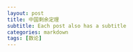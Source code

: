```yaml
---
layout: post
title: 中国剩余定理
subtitle: Each post also has a subtitle
categories: markdown
tags: [数论]
---
```


<head>
        <link rel="stylesheet" href="https://cdn.jsdelivr.net/npm/katex@0.10.2/dist/katex.min.css" integrity="sha384-yFRtMMDnQtDRO8rLpMIKrtPCD5jdktao2TV19YiZYWMDkUR5GQZR/NOVTdquEx1j" crossorigin="anonymous">
<link href="https://cdn.jsdelivr.net/npm/katex-copytex@latest/dist/katex-copytex.min.css" rel="stylesheet" type="text/css">
        <link rel="stylesheet" href="https://cdn.jsdelivr.net/gh/Microsoft/vscode/extensions/markdown-language-features/media/markdown.css">
<link rel="stylesheet" href="https://cdn.jsdelivr.net/gh/Microsoft/vscode/extensions/markdown-language-features/media/highlight.css">
<style>
            body {
                font-family: -apple-system, BlinkMacSystemFont, 'Segoe WPC', 'Segoe UI', system-ui, 'Ubuntu', 'Droid Sans', sans-serif;
                font-size: 14px;
                line-height: 1.6;
            }
        <style>
.task-list-item { list-style-type: none; } .task-list-item-checkbox { margin-left: -20px; vertical-align: middle; }
</head>

<body class="vscode-body vscode-light">
<h1 id="导引问题">导引问题</h1>
<p>求出一个x满足多个模线性方程<br>
例如：<br></p>
<p class="katex-block"><span class="katex-display"><span class="katex"><span class="katex-mathml"><math xmlns="http://www.w3.org/1998/Math/MathML" display="block"><semantics><mrow><mi>x</mi><mo>≡</mo><mn>2</mn><mo stretchy="false">(</mo><mi>m</mi><mi>o</mi><mi>d</mi><mspace width="1em"/><mn>3</mn><mo stretchy="false">)</mo><mspace linebreak="newline"></mspace><mi>x</mi><mo>≡</mo><mn>3</mn><mo stretchy="false">(</mo><mi>m</mi><mi>o</mi><mi>d</mi><mspace width="1em"/><mn>5</mn><mo stretchy="false">)</mo></mrow><annotation encoding="application/x-tex">x\equiv2(mod\quad3)\\x\equiv3(mod\quad5)
</annotation></semantics></math></span><span class="katex-html" aria-hidden="true"><span class="base"><span class="strut" style="height:0.46375em;vertical-align:0em;"></span><span class="mord mathnormal">x</span><span class="mspace" style="margin-right:0.2777777777777778em;"></span><span class="mrel">≡</span><span class="mspace" style="margin-right:0.2777777777777778em;"></span></span><span class="base"><span class="strut" style="height:1em;vertical-align:-0.25em;"></span><span class="mord">2</span><span class="mopen">(</span><span class="mord mathnormal">m</span><span class="mord mathnormal">o</span><span class="mord mathnormal">d</span><span class="mspace" style="margin-right:1em;"></span><span class="mord">3</span><span class="mclose">)</span></span><span class="mspace newline"></span><span class="base"><span class="strut" style="height:0.46375em;vertical-align:0em;"></span><span class="mord mathnormal">x</span><span class="mspace" style="margin-right:0.2777777777777778em;"></span><span class="mrel">≡</span><span class="mspace" style="margin-right:0.2777777777777778em;"></span></span><span class="base"><span class="strut" style="height:1em;vertical-align:-0.25em;"></span><span class="mord">3</span><span class="mopen">(</span><span class="mord mathnormal">m</span><span class="mord mathnormal">o</span><span class="mord mathnormal">d</span><span class="mspace" style="margin-right:1em;"></span><span class="mord">5</span><span class="mclose">)</span></span></span></span></span></p>
<h1 id="经典问题--物不知数">经典问题 ———— 物不知数</h1>
<p>“今有物，不知其数，三三数之余二，五五数之余三，七七数之余二，问物几何？”<br>
————《孙子算经》
等价于求下面这个模线性方程组的正整数解</p>
<p class="katex-block"><span class="katex-display"><span class="katex"><span class="katex-mathml"><math xmlns="http://www.w3.org/1998/Math/MathML" display="block"><semantics><mrow><mi>x</mi><mo>≡</mo><mn>2</mn><mo stretchy="false">(</mo><mi>m</mi><mi>o</mi><mi>d</mi><mspace width="1em"/><mn>3</mn><mo stretchy="false">)</mo><mspace linebreak="newline"></mspace><mi>x</mi><mo>≡</mo><mn>3</mn><mo stretchy="false">(</mo><mi>m</mi><mi>o</mi><mi>d</mi><mspace width="1em"/><mn>5</mn><mo stretchy="false">)</mo><mspace linebreak="newline"></mspace><mi>x</mi><mo>≡</mo><mn>2</mn><mo stretchy="false">(</mo><mi>m</mi><mi>o</mi><mi>d</mi><mspace width="1em"/><mn>7</mn><mo stretchy="false">)</mo></mrow><annotation encoding="application/x-tex">x\equiv2(mod\quad3)\\x\equiv3(mod\quad5)\\x\equiv2(mod\quad7)
</annotation></semantics></math></span><span class="katex-html" aria-hidden="true"><span class="base"><span class="strut" style="height:0.46375em;vertical-align:0em;"></span><span class="mord mathnormal">x</span><span class="mspace" style="margin-right:0.2777777777777778em;"></span><span class="mrel">≡</span><span class="mspace" style="margin-right:0.2777777777777778em;"></span></span><span class="base"><span class="strut" style="height:1em;vertical-align:-0.25em;"></span><span class="mord">2</span><span class="mopen">(</span><span class="mord mathnormal">m</span><span class="mord mathnormal">o</span><span class="mord mathnormal">d</span><span class="mspace" style="margin-right:1em;"></span><span class="mord">3</span><span class="mclose">)</span></span><span class="mspace newline"></span><span class="base"><span class="strut" style="height:0.46375em;vertical-align:0em;"></span><span class="mord mathnormal">x</span><span class="mspace" style="margin-right:0.2777777777777778em;"></span><span class="mrel">≡</span><span class="mspace" style="margin-right:0.2777777777777778em;"></span></span><span class="base"><span class="strut" style="height:1em;vertical-align:-0.25em;"></span><span class="mord">3</span><span class="mopen">(</span><span class="mord mathnormal">m</span><span class="mord mathnormal">o</span><span class="mord mathnormal">d</span><span class="mspace" style="margin-right:1em;"></span><span class="mord">5</span><span class="mclose">)</span></span><span class="mspace newline"></span><span class="base"><span class="strut" style="height:0.46375em;vertical-align:0em;"></span><span class="mord mathnormal">x</span><span class="mspace" style="margin-right:0.2777777777777778em;"></span><span class="mrel">≡</span><span class="mspace" style="margin-right:0.2777777777777778em;"></span></span><span class="base"><span class="strut" style="height:1em;vertical-align:-0.25em;"></span><span class="mord">2</span><span class="mopen">(</span><span class="mord mathnormal">m</span><span class="mord mathnormal">o</span><span class="mord mathnormal">d</span><span class="mspace" style="margin-right:1em;"></span><span class="mord">7</span><span class="mclose">)</span></span></span></span></span></p>
<p>问题分析：<br>
1.<span style="color:red;">特殊的</span>线性同余方程组</span><br>（特殊点：<span style="color:red;">模数两两互质</span>）</span><br>
2.中国剩余定理（孙子定理）</p>
<h1 id="定义">定义</h1>
<p>若m~1~,m~2~,...,m~n~是两两互质的正整数，则对于任意的n个整数a~1~,a~2~,...,a~n~，同余方程组 <span class="katex"><span class="katex-mathml"><math xmlns="http://www.w3.org/1998/Math/MathML"><semantics><mrow><mi>x</mi><mo>≡</mo><msub><mi>a</mi><mi>i</mi></msub><mo stretchy="false">(</mo><mi>m</mi><mi>o</mi><mi>d</mi><mspace width="1em"/><msub><mi>m</mi><mi>i</mi></msub><mo stretchy="false">)</mo><mspace width="1em"/><mi>i</mi><mo>=</mo><mn>1</mn><mo separator="true">,</mo><mn>2</mn><mo separator="true">,</mo><mi mathvariant="normal">.</mi><mi mathvariant="normal">.</mi><mi mathvariant="normal">.</mi><mi>n</mi></mrow><annotation encoding="application/x-tex">x\equiv a_i(mod\quad m_i)\quad i=1,2,...n</annotation></semantics></math></span><span class="katex-html" aria-hidden="true"><span class="base"><span class="strut" style="height:0.46375em;vertical-align:0em;"></span><span class="mord mathnormal">x</span><span class="mspace" style="margin-right:0.2777777777777778em;"></span><span class="mrel">≡</span><span class="mspace" style="margin-right:0.2777777777777778em;"></span></span><span class="base"><span class="strut" style="height:1em;vertical-align:-0.25em;"></span><span class="mord"><span class="mord mathnormal">a</span><span class="msupsub"><span class="vlist-t vlist-t2"><span class="vlist-r"><span class="vlist" style="height:0.31166399999999994em;"><span style="top:-2.5500000000000003em;margin-left:0em;margin-right:0.05em;"><span class="pstrut" style="height:2.7em;"></span><span class="sizing reset-size6 size3 mtight"><span class="mord mathnormal mtight">i</span></span></span></span><span class="vlist-s">​</span></span><span class="vlist-r"><span class="vlist" style="height:0.15em;"><span></span></span></span></span></span></span><span class="mopen">(</span><span class="mord mathnormal">m</span><span class="mord mathnormal">o</span><span class="mord mathnormal">d</span><span class="mspace" style="margin-right:1em;"></span><span class="mord"><span class="mord mathnormal">m</span><span class="msupsub"><span class="vlist-t vlist-t2"><span class="vlist-r"><span class="vlist" style="height:0.31166399999999994em;"><span style="top:-2.5500000000000003em;margin-left:0em;margin-right:0.05em;"><span class="pstrut" style="height:2.7em;"></span><span class="sizing reset-size6 size3 mtight"><span class="mord mathnormal mtight">i</span></span></span></span><span class="vlist-s">​</span></span><span class="vlist-r"><span class="vlist" style="height:0.15em;"><span></span></span></span></span></span></span><span class="mclose">)</span><span class="mspace" style="margin-right:1em;"></span><span class="mord mathnormal">i</span><span class="mspace" style="margin-right:0.2777777777777778em;"></span><span class="mrel">=</span><span class="mspace" style="margin-right:0.2777777777777778em;"></span></span><span class="base"><span class="strut" style="height:0.8388800000000001em;vertical-align:-0.19444em;"></span><span class="mord">1</span><span class="mpunct">,</span><span class="mspace" style="margin-right:0.16666666666666666em;"></span><span class="mord">2</span><span class="mpunct">,</span><span class="mspace" style="margin-right:0.16666666666666666em;"></span><span class="mord">...</span><span class="mord mathnormal">n</span></span></span></span> 有正整数解，并且在模M下解唯一<br>
<span style="color:red;">构造</span>方程组的解为： <span class="katex"><span class="katex-mathml"><math xmlns="http://www.w3.org/1998/Math/MathML"><semantics><mrow><mi>x</mi><mo>=</mo><msub><mi>a</mi><mn>1</mn></msub><msub><mi>M</mi><mn>1</mn></msub><msub><mi>x</mi><mn>1</mn></msub><mo>+</mo><msub><mi>a</mi><mn>2</mn></msub><msub><mi>M</mi><mn>2</mn></msub><msub><mi>x</mi><mn>2</mn></msub><mo>+</mo><mi mathvariant="normal">.</mi><mi mathvariant="normal">.</mi><mi mathvariant="normal">.</mi><mo>+</mo><msub><mi>a</mi><mi>n</mi></msub><msub><mi>M</mi><mi>n</mi></msub><msub><mi>x</mi><mi>n</mi></msub></mrow><annotation encoding="application/x-tex">x=a_1M_1x_1+a_2M_2x_2+...+a_nM_nx_n</annotation></semantics></math></span><span class="katex-html" aria-hidden="true"><span class="base"><span class="strut" style="height:0.43056em;vertical-align:0em;"></span><span class="mord mathnormal">x</span><span class="mspace" style="margin-right:0.2777777777777778em;"></span><span class="mrel">=</span><span class="mspace" style="margin-right:0.2777777777777778em;"></span></span><span class="base"><span class="strut" style="height:0.83333em;vertical-align:-0.15em;"></span><span class="mord"><span class="mord mathnormal">a</span><span class="msupsub"><span class="vlist-t vlist-t2"><span class="vlist-r"><span class="vlist" style="height:0.30110799999999993em;"><span style="top:-2.5500000000000003em;margin-left:0em;margin-right:0.05em;"><span class="pstrut" style="height:2.7em;"></span><span class="sizing reset-size6 size3 mtight"><span class="mord mtight">1</span></span></span></span><span class="vlist-s">​</span></span><span class="vlist-r"><span class="vlist" style="height:0.15em;"><span></span></span></span></span></span></span><span class="mord"><span class="mord mathnormal" style="margin-right:0.10903em;">M</span><span class="msupsub"><span class="vlist-t vlist-t2"><span class="vlist-r"><span class="vlist" style="height:0.30110799999999993em;"><span style="top:-2.5500000000000003em;margin-left:-0.10903em;margin-right:0.05em;"><span class="pstrut" style="height:2.7em;"></span><span class="sizing reset-size6 size3 mtight"><span class="mord mtight">1</span></span></span></span><span class="vlist-s">​</span></span><span class="vlist-r"><span class="vlist" style="height:0.15em;"><span></span></span></span></span></span></span><span class="mord"><span class="mord mathnormal">x</span><span class="msupsub"><span class="vlist-t vlist-t2"><span class="vlist-r"><span class="vlist" style="height:0.30110799999999993em;"><span style="top:-2.5500000000000003em;margin-left:0em;margin-right:0.05em;"><span class="pstrut" style="height:2.7em;"></span><span class="sizing reset-size6 size3 mtight"><span class="mord mtight">1</span></span></span></span><span class="vlist-s">​</span></span><span class="vlist-r"><span class="vlist" style="height:0.15em;"><span></span></span></span></span></span></span><span class="mspace" style="margin-right:0.2222222222222222em;"></span><span class="mbin">+</span><span class="mspace" style="margin-right:0.2222222222222222em;"></span></span><span class="base"><span class="strut" style="height:0.83333em;vertical-align:-0.15em;"></span><span class="mord"><span class="mord mathnormal">a</span><span class="msupsub"><span class="vlist-t vlist-t2"><span class="vlist-r"><span class="vlist" style="height:0.30110799999999993em;"><span style="top:-2.5500000000000003em;margin-left:0em;margin-right:0.05em;"><span class="pstrut" style="height:2.7em;"></span><span class="sizing reset-size6 size3 mtight"><span class="mord mtight">2</span></span></span></span><span class="vlist-s">​</span></span><span class="vlist-r"><span class="vlist" style="height:0.15em;"><span></span></span></span></span></span></span><span class="mord"><span class="mord mathnormal" style="margin-right:0.10903em;">M</span><span class="msupsub"><span class="vlist-t vlist-t2"><span class="vlist-r"><span class="vlist" style="height:0.30110799999999993em;"><span style="top:-2.5500000000000003em;margin-left:-0.10903em;margin-right:0.05em;"><span class="pstrut" style="height:2.7em;"></span><span class="sizing reset-size6 size3 mtight"><span class="mord mtight">2</span></span></span></span><span class="vlist-s">​</span></span><span class="vlist-r"><span class="vlist" style="height:0.15em;"><span></span></span></span></span></span></span><span class="mord"><span class="mord mathnormal">x</span><span class="msupsub"><span class="vlist-t vlist-t2"><span class="vlist-r"><span class="vlist" style="height:0.30110799999999993em;"><span style="top:-2.5500000000000003em;margin-left:0em;margin-right:0.05em;"><span class="pstrut" style="height:2.7em;"></span><span class="sizing reset-size6 size3 mtight"><span class="mord mtight">2</span></span></span></span><span class="vlist-s">​</span></span><span class="vlist-r"><span class="vlist" style="height:0.15em;"><span></span></span></span></span></span></span><span class="mspace" style="margin-right:0.2222222222222222em;"></span><span class="mbin">+</span><span class="mspace" style="margin-right:0.2222222222222222em;"></span></span><span class="base"><span class="strut" style="height:0.66666em;vertical-align:-0.08333em;"></span><span class="mord">...</span><span class="mspace" style="margin-right:0.2222222222222222em;"></span><span class="mbin">+</span><span class="mspace" style="margin-right:0.2222222222222222em;"></span></span><span class="base"><span class="strut" style="height:0.83333em;vertical-align:-0.15em;"></span><span class="mord"><span class="mord mathnormal">a</span><span class="msupsub"><span class="vlist-t vlist-t2"><span class="vlist-r"><span class="vlist" style="height:0.151392em;"><span style="top:-2.5500000000000003em;margin-left:0em;margin-right:0.05em;"><span class="pstrut" style="height:2.7em;"></span><span class="sizing reset-size6 size3 mtight"><span class="mord mathnormal mtight">n</span></span></span></span><span class="vlist-s">​</span></span><span class="vlist-r"><span class="vlist" style="height:0.15em;"><span></span></span></span></span></span></span><span class="mord"><span class="mord mathnormal" style="margin-right:0.10903em;">M</span><span class="msupsub"><span class="vlist-t vlist-t2"><span class="vlist-r"><span class="vlist" style="height:0.151392em;"><span style="top:-2.5500000000000003em;margin-left:-0.10903em;margin-right:0.05em;"><span class="pstrut" style="height:2.7em;"></span><span class="sizing reset-size6 size3 mtight"><span class="mord mathnormal mtight">n</span></span></span></span><span class="vlist-s">​</span></span><span class="vlist-r"><span class="vlist" style="height:0.15em;"><span></span></span></span></span></span></span><span class="mord"><span class="mord mathnormal">x</span><span class="msupsub"><span class="vlist-t vlist-t2"><span class="vlist-r"><span class="vlist" style="height:0.151392em;"><span style="top:-2.5500000000000003em;margin-left:0em;margin-right:0.05em;"><span class="pstrut" style="height:2.7em;"></span><span class="sizing reset-size6 size3 mtight"><span class="mord mathnormal mtight">n</span></span></span></span><span class="vlist-s">​</span></span><span class="vlist-r"><span class="vlist" style="height:0.15em;"><span></span></span></span></span></span></span></span></span></span><br>
其中： <span class="katex"><span class="katex-mathml"><math xmlns="http://www.w3.org/1998/Math/MathML"><semantics><mrow><mi>M</mi><mo>=</mo><mo>∏</mo><msub><mi>m</mi><mi>i</mi></msub><mspace width="1em"/><mo separator="true">,</mo><mspace width="1em"/><msub><mi>M</mi><mi>i</mi></msub><mo>=</mo><mfrac><mi>M</mi><msub><mi>m</mi><mi>i</mi></msub></mfrac><mspace width="1em"/><mo separator="true">,</mo><mspace width="1em"/><msub><mi>x</mi><mi>i</mi></msub></mrow><annotation encoding="application/x-tex">M=\prod m_i\quad,\quad M_i=\frac M{m_i}\quad,\quad x_i</annotation></semantics></math></span><span class="katex-html" aria-hidden="true"><span class="base"><span class="strut" style="height:0.68333em;vertical-align:0em;"></span><span class="mord mathnormal" style="margin-right:0.10903em;">M</span><span class="mspace" style="margin-right:0.2777777777777778em;"></span><span class="mrel">=</span><span class="mspace" style="margin-right:0.2777777777777778em;"></span></span><span class="base"><span class="strut" style="height:1.00001em;vertical-align:-0.25001em;"></span><span class="mop op-symbol small-op" style="position:relative;top:-0.0000050000000000050004em;">∏</span><span class="mspace" style="margin-right:0.16666666666666666em;"></span><span class="mord"><span class="mord mathnormal">m</span><span class="msupsub"><span class="vlist-t vlist-t2"><span class="vlist-r"><span class="vlist" style="height:0.31166399999999994em;"><span style="top:-2.5500000000000003em;margin-left:0em;margin-right:0.05em;"><span class="pstrut" style="height:2.7em;"></span><span class="sizing reset-size6 size3 mtight"><span class="mord mathnormal mtight">i</span></span></span></span><span class="vlist-s">​</span></span><span class="vlist-r"><span class="vlist" style="height:0.15em;"><span></span></span></span></span></span></span><span class="mspace" style="margin-right:1em;"></span><span class="mpunct">,</span><span class="mspace" style="margin-right:1em;"></span><span class="mspace" style="margin-right:0.16666666666666666em;"></span><span class="mord"><span class="mord mathnormal" style="margin-right:0.10903em;">M</span><span class="msupsub"><span class="vlist-t vlist-t2"><span class="vlist-r"><span class="vlist" style="height:0.31166399999999994em;"><span style="top:-2.5500000000000003em;margin-left:-0.10903em;margin-right:0.05em;"><span class="pstrut" style="height:2.7em;"></span><span class="sizing reset-size6 size3 mtight"><span class="mord mathnormal mtight">i</span></span></span></span><span class="vlist-s">​</span></span><span class="vlist-r"><span class="vlist" style="height:0.15em;"><span></span></span></span></span></span></span><span class="mspace" style="margin-right:0.2777777777777778em;"></span><span class="mrel">=</span><span class="mspace" style="margin-right:0.2777777777777778em;"></span></span><span class="base"><span class="strut" style="height:1.317431em;vertical-align:-0.44509999999999994em;"></span><span class="mord"><span class="mopen nulldelimiter"></span><span class="mfrac"><span class="vlist-t vlist-t2"><span class="vlist-r"><span class="vlist" style="height:0.872331em;"><span style="top:-2.655em;"><span class="pstrut" style="height:3em;"></span><span class="sizing reset-size6 size3 mtight"><span class="mord mtight"><span class="mord mtight"><span class="mord mathnormal mtight">m</span><span class="msupsub"><span class="vlist-t vlist-t2"><span class="vlist-r"><span class="vlist" style="height:0.3280857142857143em;"><span style="top:-2.357em;margin-left:0em;margin-right:0.07142857142857144em;"><span class="pstrut" style="height:2.5em;"></span><span class="sizing reset-size3 size1 mtight"><span class="mord mathnormal mtight">i</span></span></span></span><span class="vlist-s">​</span></span><span class="vlist-r"><span class="vlist" style="height:0.143em;"><span></span></span></span></span></span></span></span></span></span><span style="top:-3.23em;"><span class="pstrut" style="height:3em;"></span><span class="frac-line" style="border-bottom-width:0.04em;"></span></span><span style="top:-3.394em;"><span class="pstrut" style="height:3em;"></span><span class="sizing reset-size6 size3 mtight"><span class="mord mtight"><span class="mord mathnormal mtight" style="margin-right:0.10903em;">M</span></span></span></span></span><span class="vlist-s">​</span></span><span class="vlist-r"><span class="vlist" style="height:0.44509999999999994em;"><span></span></span></span></span></span><span class="mclose nulldelimiter"></span></span><span class="mspace" style="margin-right:1em;"></span><span class="mpunct">,</span><span class="mspace" style="margin-right:1em;"></span><span class="mspace" style="margin-right:0.16666666666666666em;"></span><span class="mord"><span class="mord mathnormal">x</span><span class="msupsub"><span class="vlist-t vlist-t2"><span class="vlist-r"><span class="vlist" style="height:0.31166399999999994em;"><span style="top:-2.5500000000000003em;margin-left:0em;margin-right:0.05em;"><span class="pstrut" style="height:2.7em;"></span><span class="sizing reset-size6 size3 mtight"><span class="mord mathnormal mtight">i</span></span></span></span><span class="vlist-s">​</span></span><span class="vlist-r"><span class="vlist" style="height:0.15em;"><span></span></span></span></span></span></span></span></span></span> 是线性同余方程
<span class="katex"><span class="katex-mathml"><math xmlns="http://www.w3.org/1998/Math/MathML"><semantics><mrow><msub><mi>M</mi><mi>i</mi></msub><msub><mi>x</mi><mi>i</mi></msub><mo>≡</mo><mn>1</mn><mo stretchy="false">(</mo><mi>m</mi><mi>o</mi><mi>d</mi><mspace width="1em"/><msub><mi>m</mi><mi>i</mi></msub><mo stretchy="false">)</mo></mrow><annotation encoding="application/x-tex">M_ix_i\equiv1(mod\quad m_i)</annotation></semantics></math></span><span class="katex-html" aria-hidden="true"><span class="base"><span class="strut" style="height:0.83333em;vertical-align:-0.15em;"></span><span class="mord"><span class="mord mathnormal" style="margin-right:0.10903em;">M</span><span class="msupsub"><span class="vlist-t vlist-t2"><span class="vlist-r"><span class="vlist" style="height:0.31166399999999994em;"><span style="top:-2.5500000000000003em;margin-left:-0.10903em;margin-right:0.05em;"><span class="pstrut" style="height:2.7em;"></span><span class="sizing reset-size6 size3 mtight"><span class="mord mathnormal mtight">i</span></span></span></span><span class="vlist-s">​</span></span><span class="vlist-r"><span class="vlist" style="height:0.15em;"><span></span></span></span></span></span></span><span class="mord"><span class="mord mathnormal">x</span><span class="msupsub"><span class="vlist-t vlist-t2"><span class="vlist-r"><span class="vlist" style="height:0.31166399999999994em;"><span style="top:-2.5500000000000003em;margin-left:0em;margin-right:0.05em;"><span class="pstrut" style="height:2.7em;"></span><span class="sizing reset-size6 size3 mtight"><span class="mord mathnormal mtight">i</span></span></span></span><span class="vlist-s">​</span></span><span class="vlist-r"><span class="vlist" style="height:0.15em;"><span></span></span></span></span></span></span><span class="mspace" style="margin-right:0.2777777777777778em;"></span><span class="mrel">≡</span><span class="mspace" style="margin-right:0.2777777777777778em;"></span></span><span class="base"><span class="strut" style="height:1em;vertical-align:-0.25em;"></span><span class="mord">1</span><span class="mopen">(</span><span class="mord mathnormal">m</span><span class="mord mathnormal">o</span><span class="mord mathnormal">d</span><span class="mspace" style="margin-right:1em;"></span><span class="mord"><span class="mord mathnormal">m</span><span class="msupsub"><span class="vlist-t vlist-t2"><span class="vlist-r"><span class="vlist" style="height:0.31166399999999994em;"><span style="top:-2.5500000000000003em;margin-left:0em;margin-right:0.05em;"><span class="pstrut" style="height:2.7em;"></span><span class="sizing reset-size6 size3 mtight"><span class="mord mathnormal mtight">i</span></span></span></span><span class="vlist-s">​</span></span><span class="vlist-r"><span class="vlist" style="height:0.15em;"><span></span></span></span></span></span></span><span class="mclose">)</span></span></span></span> 的一个解（因为 <span class="katex"><span class="katex-mathml"><math xmlns="http://www.w3.org/1998/Math/MathML"><semantics><mrow><msub><mi>M</mi><mi>i</mi></msub></mrow><annotation encoding="application/x-tex">M_i</annotation></semantics></math></span><span class="katex-html" aria-hidden="true"><span class="base"><span class="strut" style="height:0.83333em;vertical-align:-0.15em;"></span><span class="mord"><span class="mord mathnormal" style="margin-right:0.10903em;">M</span><span class="msupsub"><span class="vlist-t vlist-t2"><span class="vlist-r"><span class="vlist" style="height:0.31166399999999994em;"><span style="top:-2.5500000000000003em;margin-left:-0.10903em;margin-right:0.05em;"><span class="pstrut" style="height:2.7em;"></span><span class="sizing reset-size6 size3 mtight"><span class="mord mathnormal mtight">i</span></span></span></span><span class="vlist-s">​</span></span><span class="vlist-r"><span class="vlist" style="height:0.15em;"><span></span></span></span></span></span></span></span></span></span> 和 <span class="katex"><span class="katex-mathml"><math xmlns="http://www.w3.org/1998/Math/MathML"><semantics><mrow><msub><mi>m</mi><mi>i</mi></msub></mrow><annotation encoding="application/x-tex">m_i</annotation></semantics></math></span><span class="katex-html" aria-hidden="true"><span class="base"><span class="strut" style="height:0.58056em;vertical-align:-0.15em;"></span><span class="mord"><span class="mord mathnormal">m</span><span class="msupsub"><span class="vlist-t vlist-t2"><span class="vlist-r"><span class="vlist" style="height:0.31166399999999994em;"><span style="top:-2.5500000000000003em;margin-left:0em;margin-right:0.05em;"><span class="pstrut" style="height:2.7em;"></span><span class="sizing reset-size6 size3 mtight"><span class="mord mathnormal mtight">i</span></span></span></span><span class="vlist-s">​</span></span><span class="vlist-r"><span class="vlist" style="height:0.15em;"><span></span></span></span></span></span></span></span></span></span> 互质，必有解）<br>
<span style="color: red;">问题转化</span>：求n个线性同余方程的公共解 <span class="katex"><span class="katex-mathml"><math xmlns="http://www.w3.org/1998/Math/MathML"><semantics><mrow><msub><mi>x</mi><mi>i</mi></msub></mrow><annotation encoding="application/x-tex">x_i</annotation></semantics></math></span><span class="katex-html" aria-hidden="true"><span class="base"><span class="strut" style="height:0.58056em;vertical-align:-0.15em;"></span><span class="mord"><span class="mord mathnormal">x</span><span class="msupsub"><span class="vlist-t vlist-t2"><span class="vlist-r"><span class="vlist" style="height:0.31166399999999994em;"><span style="top:-2.5500000000000003em;margin-left:0em;margin-right:0.05em;"><span class="pstrut" style="height:2.7em;"></span><span class="sizing reset-size6 size3 mtight"><span class="mord mathnormal mtight">i</span></span></span></span><span class="vlist-s">​</span></span><span class="vlist-r"><span class="vlist" style="height:0.15em;"><span></span></span></span></span></span></span></span></span></span></p>
<pre><code class="language-cpp"><div><span class="hljs-function"><span class="hljs-keyword">int</span> <span class="hljs-title">ChineseRemain</span><span class="hljs-params">(<span class="hljs-keyword">int</span> n)</span></span>{
	<span class="hljs-keyword">int</span> Ans = <span class="hljs-number">0</span>, M = <span class="hljs-number">1</span>;
	<span class="hljs-keyword">for</span> (<span class="hljs-keyword">int</span> i = <span class="hljs-number">1</span>; i &lt;= n; i ++) M *= m[i];
	<span class="hljs-keyword">for</span> (<span class="hljs-keyword">int</span> i = <span class="hljs-number">1</span>, Mi, xi, yi, d; i &lt;= n; i ++){
		Mi = M / m[i];
		d = exgcd(Mi, m[i], xi, yi);
		Ans = (Ans + Mi * xi * a[i]) % M;
	}
	<span class="hljs-keyword">return</span> (Ans + M) % M;
}
</div></code></pre>
<h1 id="回顾经典--物不知数">回顾经典 ———— 物不知数</h1>
<p>m[1] = 3, m[2] = 5, m[3] = 7;<br><br>
a[1] = 2, a[2] = 3, a[3] = 2;<br>
M = 3 * 5 * 7 = 105; <br>
M1 = 5 * 7 = 35, M2 = 3 * 7 = 21, M3 = 3 * 5 = 15;<br>
exgcd -&gt; x1 = 2, x2 = 1, x3 = 1;<br>
x = (2 * 35 * 2 + 3 * 21 * 1 + 2 * 15 * 1) % 105 = 233 % 105 = 23;<br>
问题的通解是： 23 + 105 * k<br></p>
<h1 id="一般情况">一般情况</h1>
<p>模数 <span class="katex"><span class="katex-mathml"><math xmlns="http://www.w3.org/1998/Math/MathML"><semantics><mrow><msub><mi>m</mi><mi>i</mi></msub></mrow><annotation encoding="application/x-tex">m_i</annotation></semantics></math></span><span class="katex-html" aria-hidden="true"><span class="base"><span class="strut" style="height:0.58056em;vertical-align:-0.15em;"></span><span class="mord"><span class="mord mathnormal">m</span><span class="msupsub"><span class="vlist-t vlist-t2"><span class="vlist-r"><span class="vlist" style="height:0.31166399999999994em;"><span style="top:-2.5500000000000003em;margin-left:0em;margin-right:0.05em;"><span class="pstrut" style="height:2.7em;"></span><span class="sizing reset-size6 size3 mtight"><span class="mord mathnormal mtight">i</span></span></span></span><span class="vlist-s">​</span></span><span class="vlist-r"><span class="vlist" style="height:0.15em;"><span></span></span></span></span></span></span></span></span></span> 不保证两两互质，即进入到&quot;中国剩余定理的一般情况&quot;<br>
<span style="color: red;">数学归纳法</span><br><br>假设已经求出前k-1个方程构成的方程组的一个解x<br>记 <span class="katex"><span class="katex-mathml"><math xmlns="http://www.w3.org/1998/Math/MathML"><semantics><mrow><mi>m</mi><mo>=</mo><mi>l</mi><mi>c</mi><mi>m</mi><mo stretchy="false">(</mo><msub><mi>m</mi><mn>1</mn></msub><mo separator="true">,</mo><msub><mi>m</mi><mn>2</mn></msub><mo separator="true">,</mo><mi mathvariant="normal">.</mi><mi mathvariant="normal">.</mi><mi mathvariant="normal">.</mi><mo separator="true">,</mo><msub><mi>m</mi><mrow><mi>k</mi><mo>−</mo><mn>1</mn></mrow></msub><mo stretchy="false">)</mo></mrow><annotation encoding="application/x-tex">m=lcm(m_1,m_2,...,m_{k-1})</annotation></semantics></math></span><span class="katex-html" aria-hidden="true"><span class="base"><span class="strut" style="height:0.43056em;vertical-align:0em;"></span><span class="mord mathnormal">m</span><span class="mspace" style="margin-right:0.2777777777777778em;"></span><span class="mrel">=</span><span class="mspace" style="margin-right:0.2777777777777778em;"></span></span><span class="base"><span class="strut" style="height:1em;vertical-align:-0.25em;"></span><span class="mord mathnormal" style="margin-right:0.01968em;">l</span><span class="mord mathnormal">c</span><span class="mord mathnormal">m</span><span class="mopen">(</span><span class="mord"><span class="mord mathnormal">m</span><span class="msupsub"><span class="vlist-t vlist-t2"><span class="vlist-r"><span class="vlist" style="height:0.30110799999999993em;"><span style="top:-2.5500000000000003em;margin-left:0em;margin-right:0.05em;"><span class="pstrut" style="height:2.7em;"></span><span class="sizing reset-size6 size3 mtight"><span class="mord mtight">1</span></span></span></span><span class="vlist-s">​</span></span><span class="vlist-r"><span class="vlist" style="height:0.15em;"><span></span></span></span></span></span></span><span class="mpunct">,</span><span class="mspace" style="margin-right:0.16666666666666666em;"></span><span class="mord"><span class="mord mathnormal">m</span><span class="msupsub"><span class="vlist-t vlist-t2"><span class="vlist-r"><span class="vlist" style="height:0.30110799999999993em;"><span style="top:-2.5500000000000003em;margin-left:0em;margin-right:0.05em;"><span class="pstrut" style="height:2.7em;"></span><span class="sizing reset-size6 size3 mtight"><span class="mord mtight">2</span></span></span></span><span class="vlist-s">​</span></span><span class="vlist-r"><span class="vlist" style="height:0.15em;"><span></span></span></span></span></span></span><span class="mpunct">,</span><span class="mspace" style="margin-right:0.16666666666666666em;"></span><span class="mord">...</span><span class="mpunct">,</span><span class="mspace" style="margin-right:0.16666666666666666em;"></span><span class="mord"><span class="mord mathnormal">m</span><span class="msupsub"><span class="vlist-t vlist-t2"><span class="vlist-r"><span class="vlist" style="height:0.3361079999999999em;"><span style="top:-2.5500000000000003em;margin-left:0em;margin-right:0.05em;"><span class="pstrut" style="height:2.7em;"></span><span class="sizing reset-size6 size3 mtight"><span class="mord mtight"><span class="mord mathnormal mtight" style="margin-right:0.03148em;">k</span><span class="mbin mtight">−</span><span class="mord mtight">1</span></span></span></span></span><span class="vlist-s">​</span></span><span class="vlist-r"><span class="vlist" style="height:0.208331em;"><span></span></span></span></span></span></span><span class="mclose">)</span></span></span></span> , 则 <span class="katex"><span class="katex-mathml"><math xmlns="http://www.w3.org/1998/Math/MathML"><semantics><mrow><mi>x</mi><mo>+</mo><mi>i</mi><mo>∗</mo><mi>m</mi></mrow><annotation encoding="application/x-tex">x+i*m</annotation></semantics></math></span><span class="katex-html" aria-hidden="true"><span class="base"><span class="strut" style="height:0.66666em;vertical-align:-0.08333em;"></span><span class="mord mathnormal">x</span><span class="mspace" style="margin-right:0.2222222222222222em;"></span><span class="mbin">+</span><span class="mspace" style="margin-right:0.2222222222222222em;"></span></span><span class="base"><span class="strut" style="height:0.65952em;vertical-align:0em;"></span><span class="mord mathnormal">i</span><span class="mspace" style="margin-right:0.2222222222222222em;"></span><span class="mbin">∗</span><span class="mspace" style="margin-right:0.2222222222222222em;"></span></span><span class="base"><span class="strut" style="height:0.43056em;vertical-align:0em;"></span><span class="mord mathnormal">m</span></span></span></span> 是前 <span class="katex"><span class="katex-mathml"><math xmlns="http://www.w3.org/1998/Math/MathML"><semantics><mrow><mi>k</mi><mo>−</mo><mn>1</mn></mrow><annotation encoding="application/x-tex">k-1</annotation></semantics></math></span><span class="katex-html" aria-hidden="true"><span class="base"><span class="strut" style="height:0.77777em;vertical-align:-0.08333em;"></span><span class="mord mathnormal" style="margin-right:0.03148em;">k</span><span class="mspace" style="margin-right:0.2222222222222222em;"></span><span class="mbin">−</span><span class="mspace" style="margin-right:0.2222222222222222em;"></span></span><span class="base"><span class="strut" style="height:0.64444em;vertical-align:0em;"></span><span class="mord">1</span></span></span></span> 个方程的通解<br><br>此时 <span class="katex"><span class="katex-mathml"><math xmlns="http://www.w3.org/1998/Math/MathML"><semantics><mrow><mi>x</mi><mo>+</mo><mi>i</mi><mi>m</mi></mrow><annotation encoding="application/x-tex">x + im</annotation></semantics></math></span><span class="katex-html" aria-hidden="true"><span class="base"><span class="strut" style="height:0.66666em;vertical-align:-0.08333em;"></span><span class="mord mathnormal">x</span><span class="mspace" style="margin-right:0.2222222222222222em;"></span><span class="mbin">+</span><span class="mspace" style="margin-right:0.2222222222222222em;"></span></span><span class="base"><span class="strut" style="height:0.65952em;vertical-align:0em;"></span><span class="mord mathnormal">im</span></span></span></span> 依然是前 <span class="katex"><span class="katex-mathml"><math xmlns="http://www.w3.org/1998/Math/MathML"><semantics><mrow><mi>k</mi><mo>−</mo><mn>1</mn></mrow><annotation encoding="application/x-tex">k-1</annotation></semantics></math></span><span class="katex-html" aria-hidden="true"><span class="base"><span class="strut" style="height:0.77777em;vertical-align:-0.08333em;"></span><span class="mord mathnormal" style="margin-right:0.03148em;">k</span><span class="mspace" style="margin-right:0.2222222222222222em;"></span><span class="mbin">−</span><span class="mspace" style="margin-right:0.2222222222222222em;"></span></span><span class="base"><span class="strut" style="height:0.64444em;vertical-align:0em;"></span><span class="mord">1</span></span></span></span> 个方程的解是因为在对m取模的情况下，加m的倍数得到的结果不变<br>同样的，考虑第k个方程，求出一个合理的倍数t使得其成为第k个方程的解，即 <span class="katex"><span class="katex-mathml"><math xmlns="http://www.w3.org/1998/Math/MathML"><semantics><mrow><mi>x</mi><mo>+</mo><mi>t</mi><mo>∗</mo><mi>m</mi><mo>≡</mo><msub><mi>a</mi><mi>k</mi></msub><mo stretchy="false">(</mo><mi>m</mi><mi>o</mi><mi>d</mi><mspace width="1em"/><msub><mi>m</mi><mi>k</mi></msub><mo stretchy="false">)</mo></mrow><annotation encoding="application/x-tex">x + t * m\equiv a_k(mod\quad m_k)</annotation></semantics></math></span><span class="katex-html" aria-hidden="true"><span class="base"><span class="strut" style="height:0.66666em;vertical-align:-0.08333em;"></span><span class="mord mathnormal">x</span><span class="mspace" style="margin-right:0.2222222222222222em;"></span><span class="mbin">+</span><span class="mspace" style="margin-right:0.2222222222222222em;"></span></span><span class="base"><span class="strut" style="height:0.61508em;vertical-align:0em;"></span><span class="mord mathnormal">t</span><span class="mspace" style="margin-right:0.2222222222222222em;"></span><span class="mbin">∗</span><span class="mspace" style="margin-right:0.2222222222222222em;"></span></span><span class="base"><span class="strut" style="height:0.46375em;vertical-align:0em;"></span><span class="mord mathnormal">m</span><span class="mspace" style="margin-right:0.2777777777777778em;"></span><span class="mrel">≡</span><span class="mspace" style="margin-right:0.2777777777777778em;"></span></span><span class="base"><span class="strut" style="height:1em;vertical-align:-0.25em;"></span><span class="mord"><span class="mord mathnormal">a</span><span class="msupsub"><span class="vlist-t vlist-t2"><span class="vlist-r"><span class="vlist" style="height:0.33610799999999996em;"><span style="top:-2.5500000000000003em;margin-left:0em;margin-right:0.05em;"><span class="pstrut" style="height:2.7em;"></span><span class="sizing reset-size6 size3 mtight"><span class="mord mathnormal mtight" style="margin-right:0.03148em;">k</span></span></span></span><span class="vlist-s">​</span></span><span class="vlist-r"><span class="vlist" style="height:0.15em;"><span></span></span></span></span></span></span><span class="mopen">(</span><span class="mord mathnormal">m</span><span class="mord mathnormal">o</span><span class="mord mathnormal">d</span><span class="mspace" style="margin-right:1em;"></span><span class="mord"><span class="mord mathnormal">m</span><span class="msupsub"><span class="vlist-t vlist-t2"><span class="vlist-r"><span class="vlist" style="height:0.33610799999999996em;"><span style="top:-2.5500000000000003em;margin-left:0em;margin-right:0.05em;"><span class="pstrut" style="height:2.7em;"></span><span class="sizing reset-size6 size3 mtight"><span class="mord mathnormal mtight" style="margin-right:0.03148em;">k</span></span></span></span><span class="vlist-s">​</span></span><span class="vlist-r"><span class="vlist" style="height:0.15em;"><span></span></span></span></span></span></span><span class="mclose">)</span></span></span></span> <br>该方程等价于 <span class="katex"><span class="katex-mathml"><math xmlns="http://www.w3.org/1998/Math/MathML"><semantics><mrow><mi>m</mi><mo>∗</mo><mi>t</mi><mo>≡</mo><msub><mi>a</mi><mi>k</mi></msub><mo>−</mo><mi>x</mi><mo stretchy="false">(</mo><mi>m</mi><mi>o</mi><mi>d</mi><mspace width="1em"/><msub><mi>m</mi><mi>k</mi></msub><mo stretchy="false">)</mo></mrow><annotation encoding="application/x-tex">m*t\equiv a_k-x(mod\quad m_k)</annotation></semantics></math></span><span class="katex-html" aria-hidden="true"><span class="base"><span class="strut" style="height:0.46528em;vertical-align:0em;"></span><span class="mord mathnormal">m</span><span class="mspace" style="margin-right:0.2222222222222222em;"></span><span class="mbin">∗</span><span class="mspace" style="margin-right:0.2222222222222222em;"></span></span><span class="base"><span class="strut" style="height:0.61508em;vertical-align:0em;"></span><span class="mord mathnormal">t</span><span class="mspace" style="margin-right:0.2777777777777778em;"></span><span class="mrel">≡</span><span class="mspace" style="margin-right:0.2777777777777778em;"></span></span><span class="base"><span class="strut" style="height:0.73333em;vertical-align:-0.15em;"></span><span class="mord"><span class="mord mathnormal">a</span><span class="msupsub"><span class="vlist-t vlist-t2"><span class="vlist-r"><span class="vlist" style="height:0.33610799999999996em;"><span style="top:-2.5500000000000003em;margin-left:0em;margin-right:0.05em;"><span class="pstrut" style="height:2.7em;"></span><span class="sizing reset-size6 size3 mtight"><span class="mord mathnormal mtight" style="margin-right:0.03148em;">k</span></span></span></span><span class="vlist-s">​</span></span><span class="vlist-r"><span class="vlist" style="height:0.15em;"><span></span></span></span></span></span></span><span class="mspace" style="margin-right:0.2222222222222222em;"></span><span class="mbin">−</span><span class="mspace" style="margin-right:0.2222222222222222em;"></span></span><span class="base"><span class="strut" style="height:1em;vertical-align:-0.25em;"></span><span class="mord mathnormal">x</span><span class="mopen">(</span><span class="mord mathnormal">m</span><span class="mord mathnormal">o</span><span class="mord mathnormal">d</span><span class="mspace" style="margin-right:1em;"></span><span class="mord"><span class="mord mathnormal">m</span><span class="msupsub"><span class="vlist-t vlist-t2"><span class="vlist-r"><span class="vlist" style="height:0.33610799999999996em;"><span style="top:-2.5500000000000003em;margin-left:0em;margin-right:0.05em;"><span class="pstrut" style="height:2.7em;"></span><span class="sizing reset-size6 size3 mtight"><span class="mord mathnormal mtight" style="margin-right:0.03148em;">k</span></span></span></span><span class="vlist-s">​</span></span><span class="vlist-r"><span class="vlist" style="height:0.15em;"><span></span></span></span></span></span></span><span class="mclose">)</span></span></span></span> ，其中t是未知量。<br><br>可以判断是否有解，若有解，则可以用扩欧求出这个解。也就是说， <span class="katex"><span class="katex-mathml"><math xmlns="http://www.w3.org/1998/Math/MathML"><semantics><mrow><msup><mi>x</mi><mo mathvariant="normal" lspace="0em" rspace="0em">′</mo></msup><mo>=</mo><mi>x</mi><mo>+</mo><mi>t</mi><mo>∗</mo><mi>m</mi></mrow><annotation encoding="application/x-tex">x&#x27;=x+t*m</annotation></semantics></math></span><span class="katex-html" aria-hidden="true"><span class="base"><span class="strut" style="height:0.751892em;vertical-align:0em;"></span><span class="mord"><span class="mord mathnormal">x</span><span class="msupsub"><span class="vlist-t"><span class="vlist-r"><span class="vlist" style="height:0.751892em;"><span style="top:-3.063em;margin-right:0.05em;"><span class="pstrut" style="height:2.7em;"></span><span class="sizing reset-size6 size3 mtight"><span class="mord mtight"><span class="mord mtight">′</span></span></span></span></span></span></span></span></span><span class="mspace" style="margin-right:0.2777777777777778em;"></span><span class="mrel">=</span><span class="mspace" style="margin-right:0.2777777777777778em;"></span></span><span class="base"><span class="strut" style="height:0.66666em;vertical-align:-0.08333em;"></span><span class="mord mathnormal">x</span><span class="mspace" style="margin-right:0.2222222222222222em;"></span><span class="mbin">+</span><span class="mspace" style="margin-right:0.2222222222222222em;"></span></span><span class="base"><span class="strut" style="height:0.61508em;vertical-align:0em;"></span><span class="mord mathnormal">t</span><span class="mspace" style="margin-right:0.2222222222222222em;"></span><span class="mbin">∗</span><span class="mspace" style="margin-right:0.2222222222222222em;"></span></span><span class="base"><span class="strut" style="height:0.43056em;vertical-align:0em;"></span><span class="mord mathnormal">m</span></span></span></span> 就是前k个方程构成的方程组的一个解。<br>若无解，总方程无解。</p>
<pre><code class="language-cpp"><div><span class="hljs-function"><span class="hljs-keyword">inline</span> ll <span class="hljs-title">Ex_crt</span><span class="hljs-params">()</span></span>{
        ll X = a[<span class="hljs-number">1</span>], M = m[<span class="hljs-number">1</span>];                <span class="hljs-comment">//前一步的X，前一步的lcm</span>
        <span class="hljs-keyword">for</span> (ll i = <span class="hljs-number">2</span>, t, y; i &lt;= n; i ++){
                ll gcd = Ex_gcd(M, m[i], t, y), miDIVgcd = m[i] / gcd; <span class="hljs-comment">// 求得gcd，并使m[i]约分一下好乘进M里面</span>
                ll c = (a[i] - X % m[i] + m[i]) % m[i];<span class="hljs-comment">//ax≡c(mod b) 等式右侧的c，并让他变成可行的最小正整数</span>
                <span class="hljs-keyword">if</span>(c % gcd) <span class="hljs-keyword">return</span> <span class="hljs-number">-1</span>;
                t = ksc(t, c / gcd, miDIVgcd); <span class="hljs-comment">// 因为扩欧求得的是等号右侧为gcd时的x解，而此时等号右端为c，需要让X乘上c/gcd个t，此时先给t变了再说</span>


                X += t * M;
                M *= miDIVgcd; <span class="hljs-comment">//计算LCM</span>
                X = (X % M + M) % M; <span class="hljs-comment">//保持最小正整数解</span>
        }<span class="hljs-keyword">return</span> X;
}
</div></code></pre>
    </body>
